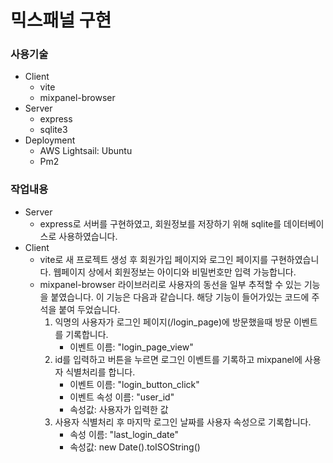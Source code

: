 # 믹스패널 구현

### 사용기술

- Client
  - vite
  - mixpanel-browser
- Server
  - express
  - sqlite3
- Deployment
  - AWS Lightsail: Ubuntu
  - Pm2

### 작업내용

- Server
  - express로 서버를 구현하였고, 회원정보를 저장하기 위해 sqlite를 데이터베이스로 사용하였습니다.
- Client
  - vite로 새 프로젝트 생성 후 회원가입 페이지와 로그인 페이지를 구현하였습니다. 웹페이지 상에서 회원정보는 아이디와 비밀번호만 입력 가능합니다.
  - mixpanel-browser 라이브러리로 사용자의 동선을 일부 추적할 수 있는 기능을 붙였습니다. 이 기능은 다음과 같습니다. 해당 기능이 들어가있는 코드에 주석을 붙여 두었습니다.
    1. 익명의 사용자가 로그인 페이지(/login_page)에 방문했을때 방문 이벤트를 기록합니다.
       - 이벤트 이름: "login_page_view"
    2. id를 입력하고 버튼을 누르면 로그인 이벤트를 기록하고 mixpanel에 사용자 식별처리를 합니다.
       - 이벤트 이름: "login_button_click"
       - 이벤트 속성 이름: "user_id"
       - 속성값: 사용자가 입력한 값
    3. 사용자 식별처리 후 마지막 로그인 날짜를 사용자 속성으로 기록합니다.
       - 속성 이름: "last_login_date"
       - 속성값: new Date().toISOString()
